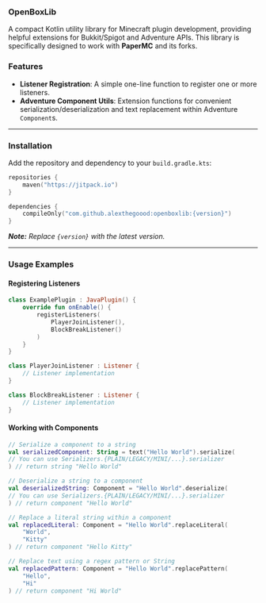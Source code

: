 ### OpenBoxLib

A compact Kotlin utility library for Minecraft plugin development, providing helpful extensions for Bukkit/Spigot and Adventure APIs. This library is specifically designed to work with **PaperMC** and its forks.

### Features

- **Listener Registration**: A simple one-line function to register one or more listeners.
- **Adventure Component Utils**: Extension functions for convenient serialization/deserialization and text replacement within Adventure `Component`s.

---

### Installation

Add the repository and dependency to your `build.gradle.kts`:

```kotlin
repositories {
    maven("https://jitpack.io")
}

dependencies {
    compileOnly("com.github.alexthegoood:openboxlib:{version}")
}
```

***Note:** Replace `{version}` with the latest version.*

---

### Usage Examples

#### Registering Listeners

```kotlin
class ExamplePlugin : JavaPlugin() {
    override fun onEnable() {
        registerListeners(
            PlayerJoinListener(),
            BlockBreakListener()
        )
    }
}

class PlayerJoinListener : Listener {
    // Listener implementation
}

class BlockBreakListener : Listener {
    // Listener implementation
}
```

#### Working with Components

```kotlin
// Serialize a component to a string
val serializedComponent: String = text("Hello World").serialize(
// You can use Serializers.{PLAIN/LEGACY/MINI/...}.serializer
) // return string "Hello World"

// Deserialize a string to a component
val deserializedString: Component = "Hello World".deserialize(
// You can use Serializers.{PLAIN/LEGACY/MINI/...}.serializer
) // return component "Hello World"

// Replace a literal string within a component
val replacedLiteral: Component = "Hello World".replaceLiteral(
    "World",
    "Kitty"
) // return component "Hello Kitty"

// Replace text using a regex pattern or String
val replacedPattern: Component = "Hello World".replacePattern(
    "Hello",
    "Hi"
) // return component "Hi World"
```
